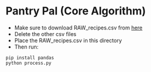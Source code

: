 # Pantry Pal (Core Algorithm)

- Make sure to download RAW_recipes.csv from [here](https://www.kaggle.com/datasets/shuyangli94/food-com-recipes-and-user-interactions)
- Delete the other csv files
- Place the RAW_recipes.csv in this directory
- Then run:

```shell
pip install pandas
python process.py
```
